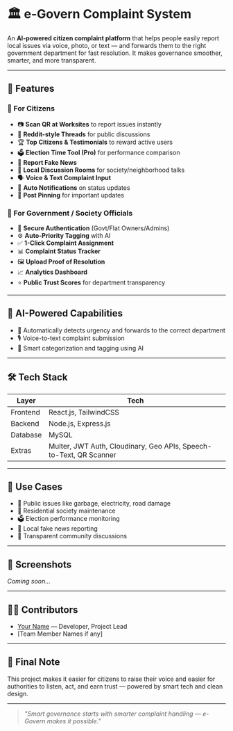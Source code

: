 # 🏛️ e-Govern Complaint System

An **AI-powered citizen complaint platform** that helps people easily report local issues via voice, photo, or text — and forwards them to the right government department for fast resolution. It makes governance smoother, smarter, and more transparent.

---

## 🚀 Features

### 👥 For Citizens
- 📷 **Scan QR at Worksites** to report issues instantly  
- 💬 **Reddit-style Threads** for public discussions  
- 🏆 **Top Citizens & Testimonials** to reward active users  
- 🗳️ **Election Time Tool (Pro)** for performance comparison  
- 🚫 **Report Fake News**  
- 📢 **Local Discussion Rooms** for society/neighborhood talks  
- 🗣️ **Voice & Text Complaint Input**  
- 🔔 **Auto Notifications** on status updates  
- 📌 **Post Pinning** for important updates  

### 🏢 For Government / Society Officials
- 🔐 **Secure Authentication** (Govt/Flat Owners/Admins)  
- ⚙️ **Auto-Priority Tagging** with AI  
- ✅ **1-Click Complaint Assignment**  
- 📊 **Complaint Status Tracker**  
- 🖼️ **Upload Proof of Resolution**  
- 📈 **Analytics Dashboard**  
- ⭐ **Public Trust Scores** for department transparency  

---

## 🧠 AI-Powered Capabilities
- 🎯 Automatically detects urgency and forwards to the correct department
- 🎙️ Voice-to-text complaint submission
- 🔎 Smart categorization and tagging using AI

---

## 🛠️ Tech Stack

| Layer      | Tech                                |
|------------|-------------------------------------|
| Frontend   | React.js, TailwindCSS               |
| Backend    | Node.js, Express.js                 |
| Database   | MySQL                               |
| Extras     | Multer, JWT Auth, Cloudinary, Geo APIs, Speech-to-Text, QR Scanner |

---

## 📌 Use Cases
- 🚮 Public issues like garbage, electricity, road damage
- 🏢 Residential society maintenance
- 🗳️ Election performance monitoring
- 📢 Local fake news reporting
- 👥 Transparent community discussions

---

## 📸 Screenshots

*Coming soon...*

---

## 🧑‍💻 Contributors

- [Your Name](https://github.com/YourGitHubUsername) — Developer, Project Lead  
- [Team Member Names if any]

---

## 📣 Final Note

This project makes it easier for citizens to raise their voice and easier for authorities to listen, act, and earn trust — powered by smart tech and clean design.

---

> *"Smart governance starts with smarter complaint handling — e-Govern makes it possible."*


